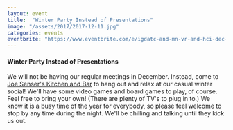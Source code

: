 ```yaml
---
layout: event
title:  "Winter Party Instead of Presentations"
image: "/assets/2017/2017-12-11.jpg"
categories: events
eventbrite: "https://www.eventbrite.com/e/igdatc-and-mn-vr-and-hci-dec-2017-winter-social-at-joe-sensers-tickets-40103314092?aff=ebdsoporgprofile"
---
```



#### Winter Party Instead of Presentations

We will not be having our regular meetings in December. Instead, come to [Joe Senser's Kitchen and Bar](https://sensers.com/) to hang out and relax at our casual winter social! We'll have some video games and board games to play, of course. Feel free to bring your own! (There are plenty of TV's to plug in to.) We know it is a busy time of the year for everybody, so please feel welcome to stop by any time during the night. We'll be chilling and talking until they kick us out.


